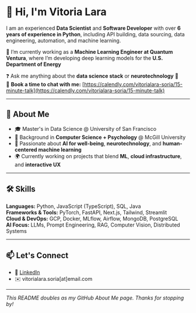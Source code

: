 # 👋 Hi, I'm Vitoria Lara

I am an experienced **Data Scientist** and **Software Developer** with over **6 years of experience in Python**, including API building, data sourcing, data engineering, automation, and machine learning.

🔭 I’m currently working as a **Machine Learning Engineer at Quantum Ventura**, where I’m developing deep learning models for the **U.S. Department of Energy**

❓ Ask me anything about the **data science stack** or **neurotechnology** 👾  
📅 **Book a time to chat with me:** [https://calendly.com/vitorialara-soria/15-minute-talk](https://calendly.com/vitorialara-soria/15-minute-talk)

---

## 🧠 About Me

- 🎓 Master's in Data Science @ University of San Francisco
- 🧪 Background in **Computer Science + Psychology** @ McGill University
- 🌱 Passionate about **AI for well-being**, **neurotechnology**, and **human-centered machine learning**
- 🌍 Currently working on projects that blend **ML**, **cloud infrastructure**, and **interactive UX**


---

## 🛠️ Skills

**Languages:** Python, JavaScript (TypeScript), SQL, Java  
**Frameworks & Tools:** PyTorch, FastAPI, Next.js, Tailwind, Streamlit  
**Cloud & DevOps:** GCP, Docker, MLflow, Airflow, MongoDB, PostgreSQL  
**AI Focus:** LLMs, Prompt Engineering, RAG, Computer Vision, Distributed Systems

---

## 📫 Let's Connect

- 💼 [LinkedIn](https://www.linkedin.com/in/vitoria-lara-soria-241a271b2/)
- ✉️ vitorialara.soria[at]email.com

---

_This README doubles as my GitHub About Me page. Thanks for stopping by!_

